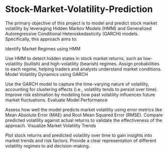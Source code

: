 # Stock-Market-Volatility-Prediction
The primary objective of this project is to model and predict stock market volatility by leveraging Hidden Markov Models (HMM) and Generalized Autoregressive Conditional Heteroskedasticity (GARCH) models. Specifically, this approach aims to:

Identify Market Regimes using HMM

Use HMM to detect hidden states in stock market returns, such as low-volatility (bullish) and high-volatility (bearish) regimes.
Assign probabilities to each regime, helping traders and analysts understand market conditions.
Model Volatility Dynamics using GARCH

Use the GARCH model to capture the time-varying nature of volatility, accounting for clustering effects (i.e., volatility tends to persist over time).
Improve risk estimation by modeling how past volatility influences future market fluctuations.
Evaluate Model Performance

Assess how well the model predicts market volatility using error metrics like Mean Absolute Error (MAE) and Root Mean Squared Error (RMSE).
Compare predicted volatility against actual returns to validate the effectiveness of the approach.
Visualize Market Volatility Trends

Plot stock returns and predicted volatility over time to gain insights into market trends and risk factors.
Provide a clear representation of different volatility regimes to aid decision-making.
